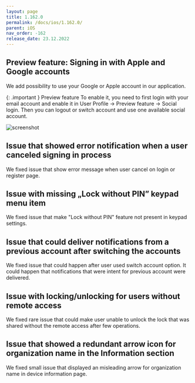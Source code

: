 ```yaml
---
layout: page
title: 1.162.0
permalink: /docs/ios/1.162.0/
parent: iOS
nav_order: -162
release_date: 23.12.2022
---
```


## Preview feature: Signing in with Apple and Google accounts 
We add possibility to use your Google or Apple account in our application.

{: .important }
Preview feature
To enable it, you need to first login with your email account and enable it in User Profile -> Preview feature -> Social login.
Then you can logout or switch account and use one available social account.

![screenshot](/tedee-release-notes/docs/ios/assets/1.162.0-social-login.png)

## Issue that showed error notification when a user canceled signing in process
We fixed issue that show error message when user cancel on login or register page.

## Issue with missing „Lock without PIN” keypad menu item
We fixed issue that make "Lock without PIN" feature not present in keypad settings.

## Issue that could deliver notifications from a previous account after switching the accounts
We fixed issue that could happen after user used switch account option. It could happen that notifications that were intent for previous account were delivered.

## Issue with locking/unlocking for users without remote access
We fixed rare issue that could make user unable to unlock the lock that was shared without the remote access after few operations.

## Issue that showed a redundant arrow icon for organization name in the Information section
We fixed small issue that displayed an misleading arrow for organization name in device information page.